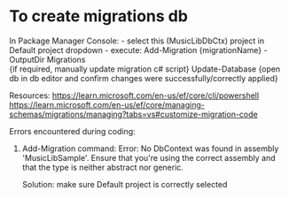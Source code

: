 # To create migrations db

In Package Manager Console:
	- select this (MusicLibDbCtx) project in Default project dropdown
	- execute:
		Add-Migration {migrationName} -OutputDir Migrations\
		{if required, manually update migration c# script}
		Update-Database
		{open db in db editor and confirm changes were successfully/correctly applied}
		

Resources:
https://learn.microsoft.com/en-us/ef/core/cli/powershell
https://learn.microsoft.com/en-us/ef/core/managing-schemas/migrations/managing?tabs=vs#customize-migration-code

Errors encountered during coding:
1) Add-Migration command: 
	Error: No DbContext was found in assembly 'MusicLibSample'. Ensure that you're using the correct assembly and that the type is neither abstract nor generic.	
	
	Solution: make sure Default project is correctly selected


